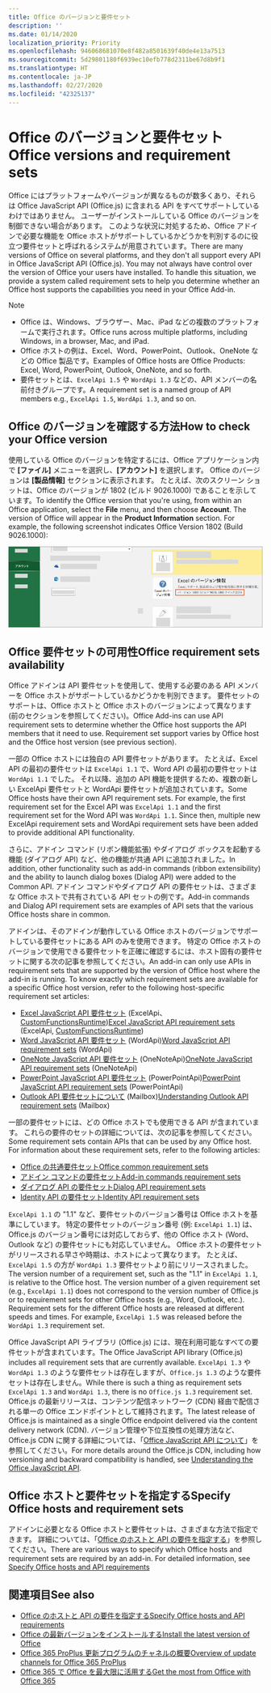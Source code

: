 ```yaml
---
title: Office のバージョンと要件セット
description: ''
ms.date: 01/14/2020
localization_priority: Priority
ms.openlocfilehash: 946068681070e8f482a8501639f40de4e13a7513
ms.sourcegitcommit: 5d29801180f6939ec10efb778d2311be67d8b9f1
ms.translationtype: HT
ms.contentlocale: ja-JP
ms.lasthandoff: 02/27/2020
ms.locfileid: "42325137"
---
```

# <a name="office-versions-and-requirement-sets"></a><span data-ttu-id="55277-102">Office のバージョンと要件セット</span><span class="sxs-lookup"><span data-stu-id="55277-102">Office versions and requirement sets</span></span>

<span data-ttu-id="55277-p101">Office にはプラットフォームやバージョンが異なるものが数多くあり、それらは Office JavaScript API (Office.js) に含まれる API をすべてサポートしているわけではありません。 ユーザーがインストールしている Office のバージョンを制御できない場合があります。  このような状況に対処するため、Office アドインで必要な機能を Office ホストがサポートしているかどうかを判別するのに役立つ要件セットと呼ばれるシステムが用意されています。</span><span class="sxs-lookup"><span data-stu-id="55277-p101">There are many versions of Office on several platforms, and they don't all support every API in Office JavaScript API (Office.js). You may not always have control over the version of Office your users have installed.  To handle this situation, we provide a system called requirement sets to help you determine whether an Office host supports the capabilities you need in your Office Add-in.</span></span> 

> [!NOTE]
> - <span data-ttu-id="55277-106">Office は、Windows、ブラウザー、Mac、iPad などの複数のプラットフォームで実行されます。</span><span class="sxs-lookup"><span data-stu-id="55277-106">Office runs across multiple platforms, including Windows, in a browser, Mac, and iPad.</span></span>
> - <span data-ttu-id="55277-107">Office ホストの例は、Excel、Word、PowerPoint、Outlook、OneNote などの Office 製品です。</span><span class="sxs-lookup"><span data-stu-id="55277-107">Examples of Office hosts are Office Products: Excel, Word, PowerPoint, Outlook, OneNote, and so forth.</span></span>  
> - <span data-ttu-id="55277-108">要件セットとは、`ExcelApi 1.5` や `WordApi 1.3` などの、API メンバーの名前付きグループです。</span><span class="sxs-lookup"><span data-stu-id="55277-108">A requirement set is a named group of API members e.g., `ExcelApi 1.5`, `WordApi 1.3`, and so on.</span></span>  

## <a name="how-to-check-your-office-version"></a><span data-ttu-id="55277-109">Office のバージョンを確認する方法</span><span class="sxs-lookup"><span data-stu-id="55277-109">How to check your Office version</span></span>

<span data-ttu-id="55277-p102">使用している Office のバージョンを特定するには、Office アプリケーション内で **[ファイル]** メニューを選択し、**[アカウント]** を選択します。 Office のバージョンは **[製品情報]** セクションに表示されます。 たとえば、次のスクリーン ショットは、Office のバージョンが 1802 (ビルド 9026.1000) であることを示しています。</span><span class="sxs-lookup"><span data-stu-id="55277-p102">To identify the Office version that you're using, from within an Office application, select the **File** menu, and then choose **Account**. The version of Office will appear in the **Product Information** section. For example, the following screenshot indicates Office Version 1802 (Build 9026.1000):</span></span>

![Office のバージョン確認](../images/office-version.png)

## <a name="office-requirement-sets-availability"></a><span data-ttu-id="55277-114">Office 要件セットの可用性</span><span class="sxs-lookup"><span data-stu-id="55277-114">Office requirement sets availability</span></span>

<span data-ttu-id="55277-p103">Office アドインは API 要件セットを使用して、使用する必要のある API メンバーを Office ホストがサポートしているかどうかを判別できます。 要件セットのサポートは、Office ホストと Office ホストのバージョンによって異なります (前のセクションを参照してください)。</span><span class="sxs-lookup"><span data-stu-id="55277-p103">Office Add-ins can use API requirement sets to determine whether the Office host supports the API members that it need to use. Requirement set support varies by Office host and the Office host version (see previous section).</span></span>

<span data-ttu-id="55277-p104">一部の Office ホストには独自の API 要件セットがあります。 たとえば、Excel API の最初の要件セットは `ExcelApi 1.1` で、Word API の最初の要件セットは `WordApi 1.1` でした。 それ以降、追加の API 機能を提供するため、複数の新しい ExcelApi 要件セットと WordApi 要件セットが追加されています。</span><span class="sxs-lookup"><span data-stu-id="55277-p104">Some Office hosts have their own API requirement sets. For example, the first requirement set for the Excel API was `ExcelApi 1.1` and the first requirement set for the Word API was `WordApi 1.1`. Since then, multiple new ExcelApi requirement sets and WordApi requirement sets have been added to provide additional API functionality.</span></span>

<span data-ttu-id="55277-120">さらに、アドイン コマンド (リボン機能拡張) やダイアログ ボックスを起動する機能 (ダイアログ API) など、他の機能が共通 API に追加されました。</span><span class="sxs-lookup"><span data-stu-id="55277-120">In addition, other functionality such as add-in commands (ribbon extensibility) and the ability to launch dialog boxes (Dialog API) were added to the Common API.</span></span> <span data-ttu-id="55277-121">アドイン コマンドやダイアログ API の要件セットは、さまざまな Office ホストで共有されている API セットの例です。</span><span class="sxs-lookup"><span data-stu-id="55277-121">Add-in commands and Dialog API requirement sets are examples of API sets that the various Office hosts share in common.</span></span>

<span data-ttu-id="55277-p106">アドインは、そのアドインが動作している Office ホストのバージョンでサポートしている要件セットにある API のみを使用できます。 特定の Office ホストのバージョンで使用できる要件セットを正確に確認するには、ホスト固有の要件セットに関する次の記事を参照してください。</span><span class="sxs-lookup"><span data-stu-id="55277-p106">An add-in can only use APIs in requirement sets that are supported by the version of Office host where the add-in is running. To know exactly which requirement sets are available for a specific Office host version, refer to the following host-specific requirement set articles:</span></span>

- <span data-ttu-id="55277-124">[Excel JavaScript API 要件セット](/office/dev/add-ins/reference/requirement-sets/excel-api-requirement-sets) (ExcelApi、[CustomFunctionsRuntime](../excel/custom-functions-architecture.md))</span><span class="sxs-lookup"><span data-stu-id="55277-124">[Excel JavaScript API requirement sets](/office/dev/add-ins/reference/requirement-sets/excel-api-requirement-sets) (ExcelApi, [CustomFunctionsRuntime](../excel/custom-functions-architecture.md))</span></span>
- <span data-ttu-id="55277-125">[Word JavaScript API 要件セット](/office/dev/add-ins/reference/requirement-sets/word-api-requirement-sets) (WordApi)</span><span class="sxs-lookup"><span data-stu-id="55277-125">[Word JavaScript API requirement sets](/office/dev/add-ins/reference/requirement-sets/word-api-requirement-sets) (WordApi)</span></span>
- <span data-ttu-id="55277-126">[OneNote JavaScript API 要件セット](/office/dev/add-ins/reference/requirement-sets/onenote-api-requirement-sets) (OneNoteApi)</span><span class="sxs-lookup"><span data-stu-id="55277-126">[OneNote JavaScript API requirement sets](/office/dev/add-ins/reference/requirement-sets/onenote-api-requirement-sets) (OneNoteApi)</span></span>
- <span data-ttu-id="55277-127">[PowerPoint JavaScript API 要件セット](/office/dev/add-ins/reference/requirement-sets/powerpoint-api-requirement-sets) (PowerPointApi)</span><span class="sxs-lookup"><span data-stu-id="55277-127">[PowerPoint JavaScript API requirement sets](/office/dev/add-ins/reference/requirement-sets/powerpoint-api-requirement-sets) (PowerPointApi)</span></span>
- <span data-ttu-id="55277-128">[Outlook API 要件セットについて](/office/dev/add-ins/reference/requirement-sets/outlook-api-requirement-sets) (Mailbox)</span><span class="sxs-lookup"><span data-stu-id="55277-128">[Understanding Outlook API requirement sets](/office/dev/add-ins/reference/requirement-sets/outlook-api-requirement-sets) (Mailbox)</span></span>

<span data-ttu-id="55277-p107">一部の要件セットには、どの Office ホストでも使用できる API が含まれています。 これらの要件のセットの詳細については、次の記事を参照してください。</span><span class="sxs-lookup"><span data-stu-id="55277-p107">Some requirement sets contain APIs that can be used by any Office host. For information about these requirement sets, refer to the following articles:</span></span>

- [<span data-ttu-id="55277-131">Office の共通要件セット</span><span class="sxs-lookup"><span data-stu-id="55277-131">Office common requirement sets</span></span>](/office/dev/add-ins/reference/requirement-sets/office-add-in-requirement-sets)
- [<span data-ttu-id="55277-132">アドイン コマンドの要件セット</span><span class="sxs-lookup"><span data-stu-id="55277-132">Add-in commands requirement sets</span></span>](/office/dev/add-ins/reference/requirement-sets/add-in-commands-requirement-sets)
- [<span data-ttu-id="55277-133">ダイアログ API の要件セット</span><span class="sxs-lookup"><span data-stu-id="55277-133">Dialog API requirement sets</span></span>](/office/dev/add-ins/reference/requirement-sets/dialog-api-requirement-sets)
- [<span data-ttu-id="55277-134">Identity API の要件セット</span><span class="sxs-lookup"><span data-stu-id="55277-134">Identity API requirement sets</span></span>](/office/dev/add-ins/reference/requirement-sets/identity-api-requirement-sets)

<span data-ttu-id="55277-p108">`ExcelApi 1.1` の "1.1" など、要件セットのバージョン番号は Office ホストを基準にしています。 特定の要件セットのバージョン番号 (例: `ExcelApi 1.1`) は、Office.js のバージョン番号には対応しておらず、他の Office ホスト (Word、Outlook など) の要件セットにも対応していません。  Office ホストの要件セットがリリースされる早さや時期は、ホストによって異なります。 たとえば、`ExcelApi 1.5` の方が `WordApi 1.3` 要件セットより前にリリースされました。</span><span class="sxs-lookup"><span data-stu-id="55277-p108">The version number of a requirement set, such as the "1.1" in `ExcelApi 1.1`, is relative to the Office host. The version number of a given requirement set (e.g., `ExcelApi 1.1`) does not correspond to the version number of Office.js or to requirement sets for other Office hosts (e.g., Word, Outlook, etc.).  Requirement sets for the different Office hosts are released at different speeds and times. For example, `ExcelApi 1.5` was released before the `WordApi 1.3` requirement set.</span></span>

<span data-ttu-id="55277-139">Office JavaScript API ライブラリ (Office.js) には、現在利用可能なすべての要件セットが含まれています。</span><span class="sxs-lookup"><span data-stu-id="55277-139">The Office JavaScript API library (Office.js) includes all requirement sets that are currently available.</span></span> <span data-ttu-id="55277-140">`ExcelApi 1.3` や `WordApi 1.3` のような要件セットは存在しますが、`Office.js 1.3` のような要件セットは存在しません。</span><span class="sxs-lookup"><span data-stu-id="55277-140">While there is such a thing as requirement sets `ExcelApi 1.3` and `WordApi 1.3`, there is no `Office.js 1.3` requirement set.</span></span> <span data-ttu-id="55277-141">Office.js の最新リリースは、コンテンツ配信ネットワーク (CDN) 経由で配信される単一の Office エンドポイントとして維持されます。</span><span class="sxs-lookup"><span data-stu-id="55277-141">The latest release of Office.js is maintained as a single Office endpoint delivered via the content delivery network (CDN).</span></span> <span data-ttu-id="55277-142">バージョン管理や下位互換性の処理方法など、Office.js CDN に関する詳細については、「[Office JavaScript API について](/office/dev/add-ins/develop/understanding-the-javascript-api-for-office)」を参照してください。</span><span class="sxs-lookup"><span data-stu-id="55277-142">For more details around the Office.js CDN, including how versioning and backward compatibility is handled, see [Understanding the Office JavaScript API](/office/dev/add-ins/develop/understanding-the-javascript-api-for-office).</span></span>

## <a name="specify-office-hosts-and-requirement-sets"></a><span data-ttu-id="55277-143">Office ホストと要件セットを指定する</span><span class="sxs-lookup"><span data-stu-id="55277-143">Specify Office hosts and requirement sets</span></span>

<span data-ttu-id="55277-p110">アドインに必要となる Office ホストと要件セットは、さまざまな方法で指定できます。  詳細については、「[Office のホストと API の要件を指定する](/office/dev/add-ins/develop/specify-office-hosts-and-api-requirements)」を参照してください。</span><span class="sxs-lookup"><span data-stu-id="55277-p110">There are various ways to specify which Office hosts and requirement sets are required by an add-in.  For detailed information, see [Specify Office hosts and API requirements](/office/dev/add-ins/develop/specify-office-hosts-and-api-requirements)</span></span>

## <a name="see-also"></a><span data-ttu-id="55277-146">関連項目</span><span class="sxs-lookup"><span data-stu-id="55277-146">See also</span></span>

- [<span data-ttu-id="55277-147">Office のホストと API の要件を指定する</span><span class="sxs-lookup"><span data-stu-id="55277-147">Specify Office hosts and API requirements</span></span>](/office/dev/add-ins/develop/specify-office-hosts-and-api-requirements)
- [<span data-ttu-id="55277-148">Office の最新バージョンをインストールする</span><span class="sxs-lookup"><span data-stu-id="55277-148">Install the latest version of Office</span></span>](/office/dev/add-ins/develop/install-latest-office-version)
- [<span data-ttu-id="55277-149">Office 365 ProPlus 更新プログラムのチャネルの概要</span><span class="sxs-lookup"><span data-stu-id="55277-149">Overview of update channels for Office 365 ProPlus</span></span>](/deployoffice/overview-of-update-channels-for-office-365-proplus)
- [<span data-ttu-id="55277-150">Office 365 で Office を最大限に活用する</span><span class="sxs-lookup"><span data-stu-id="55277-150">Get the most from Office with Office 365</span></span>](https://products.office.com/compare-all-microsoft-office-products?tab=2)
